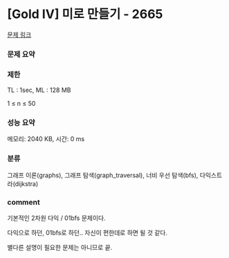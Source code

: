 
# [Gold IV] 미로 만들기 - 2665

[문제 링크](https://www.acmicpc.net/problem/2665)

### 문제 요약

<p>  </p>

### 제한

TL : 1sec, ML : 128 MB

1 ≤ n ≤ 50

### 성능 요약

메모리: 2040 KB, 시간: 0 ms

### 분류

그래프 이론(graphs), 그래프 탐색(graph_traversal), 너비 우선 탐색(bfs), 다익스트라(dijkstra)

### comment

기본적인 2차원 다익 / 01bfs 문제이다.

다익으로 하던, 01bfs로 하던.. 자신이 편한데로 하면 될 것 같다.

별다른 설명이 필요한 문제는 아니므로 끝.
